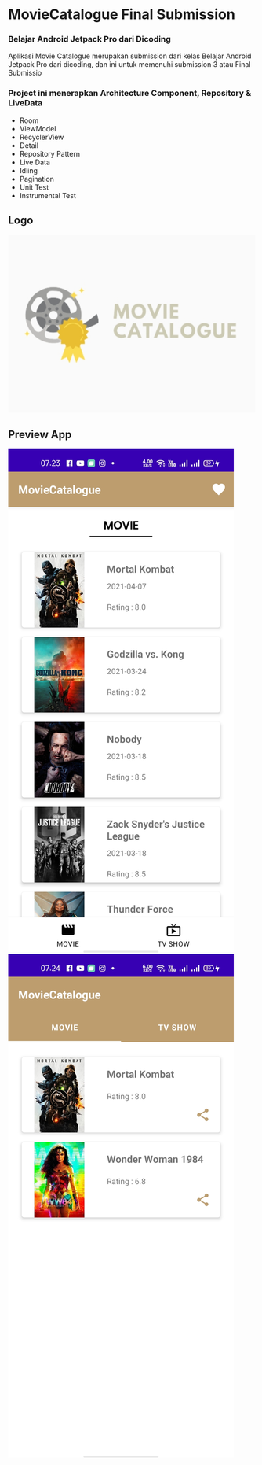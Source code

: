 # MovieCatalogue Final Submission
### Belajar Android Jetpack Pro dari Dicoding

Aplikasi Movie Catalogue merupakan submission dari kelas Belajar Android Jetpack Pro dari dicoding, dan ini untuk memenuhi submission 3 atau Final Submissio

### Project ini menerapkan Architecture Component, Repository & LiveData
- Room
- ViewModel
- RecyclerView
- Detail
- Repository Pattern
- Live Data
- Idling
- Pagination
- Unit Test
- Instrumental Test

## Logo
![Logo](logo.jpg)

## Preview App
![Home](home.jpg)
![Favorite](favorite.jpg)

